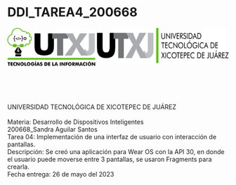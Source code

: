 # DDI_TAREA4_200668
<div style="display: flex; justify-content: space-between;">
    <img align="left" src="https://github.com/MauricioRL15/Logos_UTXJ/blob/main/LOGO%20TIC.png?raw=true" alt="Imagen 1" width="200"; />
    <img align="right" src="https://github.com/MauricioRL15/Logos_UTXJ/blob/main/LOGO%20UTXJ%202019.png?raw=true" alt="Imagen 2" width="300" height="80" />
</div><br><br><br><br><br>
UNIVERSIDAD TECNOLÓGICA DE XICOTEPEC DE JUÁREZ <br><br>
Materia: Desarrollo de Dispositivos Inteligentes <br>
200668_Sandra Aguilar Santos<br>
Tarea 04: Implementación de una interfaz de usuario con interacción de pantallas.<br>
Descripción: Se creó una aplicación para Wear OS con la API 30, en donde el usuario puede moverse entre 3 pantallas, se usaron Fragments para crearla.<br>
Fecha entrega: 26 de mayo del 2023
